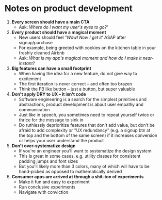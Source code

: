 # Notes on product development

1. **Every screen should have a main CTA**
    * Ask: *Where do I want my user's eyes to go?*'
3. **Every product should have a magical moment**
    * New users should feel *"Wow! Now I get it'* ASAP after signup/purchase
    * For example, being greeted with cookies on the kitchen table in your freshly cleaned Airbnb
    * Ask: *What is my app's magical moment and how do I make it near-instant?*
3. **Big features can have a small footprint**
    * When having the idea for a new feature, do not give way to excitement
    * The first iteration is never correct – and often too brazen
    * Think the FB like button – just a button, but super valuable
4. **Don't apply DRY to UX – it isn't code**
    * Software engineering is a search for the simplest primitives and abstractions, product development is about user empathy and communication
    * Just like in speech, you sometimes need to repeat yourself twice or thrice for the message to sink in
    * Do ruthlessly deprioritize features that don't add value, but don't be afraid to add complexity or "UX redundancy" (e.g. a signup btn at the top and the bottom of the same screen) if it increases conversion or helps your user understand the product
5. **Don't over-systematize design**
    * If you're an engineer you'll want to systematize the design system
    * This is great in some cases, e.g. utility classes for consistent padding jumps and font sizes
    * But you'll likely more than 3 colors, many of which will have to be hand-picked as opposed to mathematically derived
6. **Consumer apps are arrived at through a shit-ton of experiments**
    * Make it fun and easy to experiment
    * Run conclusive experiments
    * Navigate with conviction

